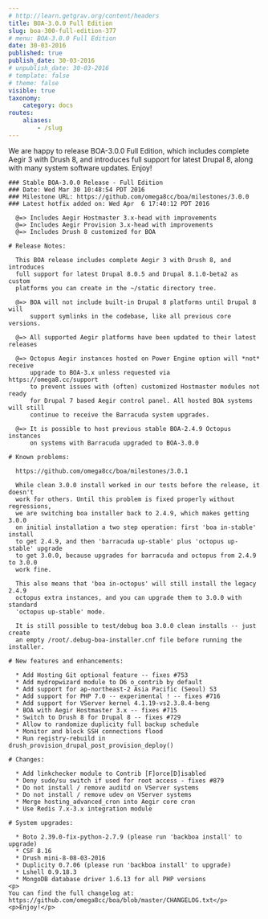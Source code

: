 ```yaml
---
# http://learn.getgrav.org/content/headers
title: BOA-3.0.0 Full Edition
slug: boa-300-full-edition-377
# menu: BOA-3.0.0 Full Edition
date: 30-03-2016
published: true
publish_date: 30-03-2016
# unpublish_date: 30-03-2016
# template: false
# theme: false
visible: true
taxonomy:
    category: docs
routes:
    aliases:
        - /slug
---
```


 We are happy to release BOA-3.0.0 Full Edition, which includes complete Aegir 3 with Drush 8, and introduces full support for latest Drupal 8, along with many system software updates. Enjoy!

 
    ### Stable BOA-3.0.0 Release - Full Edition
    ### Date: Wed Mar 30 10:48:54 PDT 2016
    ### Milestone URL: https://github.com/omega8cc/boa/milestones/3.0.0
    ### Latest hotfix added on: Wed Apr  6 17:40:12 PDT 2016
    
      @=> Includes Aegir Hostmaster 3.x-head with improvements
      @=> Includes Aegir Provision 3.x-head with improvements
      @=> Includes Drush 8 customized for BOA
    
    # Release Notes:
    
      This BOA release includes complete Aegir 3 with Drush 8, and introduces
      full support for latest Drupal 8.0.5 and Drupal 8.1.0-beta2 as custom
      platforms you can create in the ~/static directory tree.
    
      @=> BOA will not include built-in Drupal 8 platforms until Drupal 8 will
          support symlinks in the codebase, like all previous core versions.
    
      @=> All supported Aegir platforms have been updated to their latest releases
    
      @=> Octopus Aegir instances hosted on Power Engine option will *not* receive
          upgrade to BOA-3.x unless requested via https://omega8.cc/support
          to prevent issues with (often) customized Hostmaster modules not ready
          for Drupal 7 based Aegir control panel. All hosted BOA systems will still
          continue to receive the Barracuda system upgrades.
    
      @=> It is possible to host previous stable BOA-2.4.9 Octopus instances
          on systems with Barracuda upgraded to BOA-3.0.0
    
    # Known problems:
    
      https://github.com/omega8cc/boa/milestones/3.0.1
    
      While clean 3.0.0 install worked in our tests before the release, it doesn't
      work for others. Until this problem is fixed properly without regressions,
      we are switching boa installer back to 2.4.9, which makes getting 3.0.0
      on initial installation a two step operation: first 'boa in-stable' install
      to get 2.4.9, and then 'barracuda up-stable' plus 'octopus up-stable' upgrade
      to get 3.0.0, because upgrades for barracuda and octopus from 2.4.9 to 3.0.0
      work fine.
    
      This also means that 'boa in-octopus' will still install the legacy 2.4.9
      octopus extra instances, and you can upgrade them to 3.0.0 with standard
      'octopus up-stable' mode.
    
      It is still possible to test/debug boa 3.0.0 clean installs -- just create
      an empty /root/.debug-boa-installer.cnf file before running the installer.
    
    # New features and enhancements:
    
      * Add Hosting Git optional feature -- fixes #753
      * Add mydropwizard module to D6 o_contrib by default
      * Add support for ap-northeast-2 Asia Pacific (Seoul) S3
      * Add support for PHP 7.0 -- experimental ! -- fixes #716
      * Add support for VServer kernel 4.1.19-vs2.3.8.4-beng
      * BOA with Aegir Hostmaster 3.x -- fixes #715
      * Switch to Drush 8 for Drupal 8 -- fixes #729
      * Allow to randomize duplicity full backup schedule
      * Monitor and block SSH connections flood
      * Run registry-rebuild in drush_provision_drupal_post_provision_deploy()
    
    # Changes:
    
      * Add linkchecker module to Contrib [F]orce[D]isabled
      * Deny sudo/su switch if used for root access - fixes #879
      * Do not install / remove auditd on VServer systems
      * Do not install / remove udev on VServer systems
      * Merge hosting_advanced_cron into Aegir core cron
      * Use Redis 7.x-3.x integration module
    
    # System upgrades:
    
      * Boto 2.39.0-fix-python-2.7.9 (please run 'backboa install' to upgrade)
      * CSF 8.16
      * Drush mini-8-08-03-2016
      * Duplicity 0.7.06 (please run 'backboa install' to upgrade)
      * Lshell 0.9.18.3
      * MongoDB database driver 1.6.13 for all PHP versions 
    <p>
    You can find the full changelog at: https://github.com/omega8cc/boa/blob/master/CHANGELOG.txt</p>
    <p>Enjoy!</p>